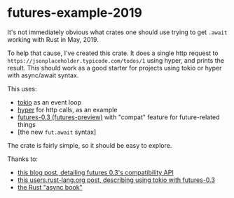 futures-example-2019
====================

It's not immediately obvious what crates one should use trying to get `.await` working with Rust in
May, 2019.

To help that cause, I've created this crate. It does a single http request to
`https://jsonplaceholder.typicode.com/todos/1` using hyper, and prints the result. This should work
as a good starter for projects using tokio or hyper with async/await syntax.

This uses:

- [tokio] as an event loop
- [hyper] for http calls, as an example
- [futures-0.3 (futures-preview)] with "compat" feature for future-related things
- [the new `fut.await` syntax]

The crate is fairly simple, so it should be easy to explore.

Thanks to:

- [this blog post, detailing futures 0.3's compatibility API]( https://rust-lang-nursery.github.io/futures-rs/blog/2019/04/18/compatibility-layer.html)
- [this users.rust-lang.org post, describing using tokio with futures-0.3](https://users.rust-lang.org/t/solved-issue-while-trying-to-abstract-repository-to-a-trait-async-await/28259/8?u=daboross)
- [the Rust "async book"](https://rust-lang.github.io/async-book/getting_started/chapter.html)

[tokio]: https://github.com/tokio-rs/tokio
[hyper]: https://github.com/hyperium/hyper
[futures-0.3 (futures-preview)]: https://github.com/rust-lang-nursery/futures-rs
[the `.await` syntax]: https://boats.gitlab.io/blog/post/await-decision/

